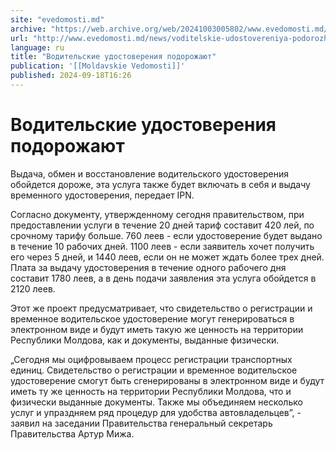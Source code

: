 ```yaml
---
site: "evedomosti.md"
archive: "https://web.archive.org/web/20241003005802/www.evedomosti.md/news/voditelskie-udostovereniya-podorozhayut"
url: "http://www.evedomosti.md/news/voditelskie-udostovereniya-podorozhayut"
language: ru
title: "Водительские удостоверения подорожают"
publication: '[[Moldavskie Vedomosti]]'
published: 2024-09-18T16:26
---
```


# Водительские удостоверения подорожают

Выдача, обмен и восстановление водительского удостоверения обойдется дороже, эта услуга также будет включать в себя и выдачу временного удостоверения, передает IPN.

Согласно документу, утвержденному сегодня правительством, при предоставлении услуги в течение 20 дней тариф составит 420 лей, по срочному тарифу больше. 760 леев - если удостоверение будет выдано в течение 10 рабочих дней. 1100 леев - если заявитель хочет получить его через 5 дней, и 1440 леев, если он не может ждать более трех дней. Плата за выдачу удостоверения в течение одного рабочего дня составит 1780 леев, а в день подачи заявления эта услуга обойдется в 2120 леев.

Этот же проект предусматривает, что свидетельство о регистрации и временное водительское удостоверение могут генерироваться в электронном виде и будут иметь такую же ценность на территории Республики Молдова, как и документы, выданные физически.

„Сегодня мы оцифровываем процесс регистрации транспортных единиц. Свидетельство о регистрации и временное водительское удостоверение смогут быть сгенерированы в электронном виде и будут иметь ту же ценность на территории Республики Молдова, что и физически выданные документы. Также мы объединяем несколько услуг и упраздняем ряд процедур для удобства автовладельцев”, - заявил на заседании Правительства генеральный секретарь Правительства Артур Мижа.